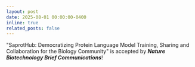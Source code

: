 ```yaml
---
layout: post
date: 2025-08-01 00:00:00-0400
inline: true
related_posts: false
---
```

"SaprotHub: Democratizing Protein Language Model Training, Sharing and Collaboration for the Biology Community" is accepted by ***Nature Biotechnology Brief Communications***!
